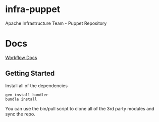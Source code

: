 infra-puppet
============

Apache Infrastructure Team - Puppet Repository

# Docs

[Workflow Docs](https://cwiki.apache.org/confluence/display/INFRA/Git+workflow+for+infrastructure-puppet+repo)

## Getting Started
Install all of the dependencies

    gem install bundler
    bundle install

You can use the bin/pull script to clone all of the 3rd party modules and sync the repo.
